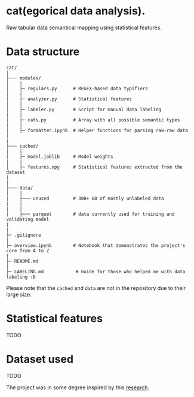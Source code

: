# cat(egorical data analysis).

Raw tabular data semantical mapping using statistical features.

# Data structure
```
cat/
|
├─── modules/
|    |
│    ├─ regulars.py      # REGEX-based data typifiers
|    |
│    ├─ analyzer.py      # Statistical features
|    |
│    ├─ labeler.py       # Script for manual data labeling
|    |
│    ├─ cats.py          # Array with all possible semantic types
|    |
│    ├─ formatter.ipynb  # Helper functions for parsing raw-raw data
|
|
├─── cached/
|    |
│    ├─ model.joblib     # Model weights
|    |
│    ├─ features.npy     # Statistical features extracted from the dataset
|
|
├─── data/
|    |
|    ├─── unused         # 300+ GB of mostly unlabeled data
|    |
|    |
|    ├─── parquet        # data currently used for training and validating model
|    
|
├─ .gitignore
|
├─ overview.ipynb        # Notebook that demonstrates the project's core from A to Z
|
├─ README.md
|
├─ LABELING.md            # Guide for those who helped me with data labeling :D
```

Please note that the `cached` and `data` are not in the repository due to their large size.

# Statistical features 
TODO

# Dataset used
TODO

The project was in some degree inspired by this [research](https://arxiv.org/pdf/1905.10688.pdf).
